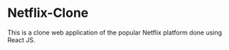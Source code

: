 # Netflix-Clone
This is a clone web application of the popular Netflix platform done using React JS. 
